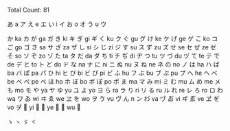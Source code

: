 Total Count: 81

あ a ア
え e エ
い i イ
お o オ
う u ウ

か ka カ
が ga ガ
き ki キ
ぎ gi ギ
く ku ク
ぐ gu グ
け ke ケ
げ ge ゲ
こ ko コ
ご go ゴ
さ sa サ
ざ za ザ
し si シ
じ zi ジ
す su ス
ず zu ズ
せ se セ
ぜ ze ゼ
そ so ソ
ぞ zo ゾ
た ta タ
だ da ダ
ち ti チ
ぢ di ヂ
つ tu ツ
づ du ヅ
て te テ
で de デ
と to ト
ど do ド
な na ナ
に ni ニ
ぬ nu ヌ
ね ne ネ
の no ノ
は ha ハ
ば ba バ
ぱ pa パ
ひ hi ヒ
び bi ビ
ぴ pi ピ
ふ hu フ
ぶ bu ブ
ぷ pu プ
へ he ヘ
べ be ベ
ぺ pe ペ
ほ ho ホ
ぼ bo ボ
ぽ po ポ
ま ma マ
み mi ミ
む mu ム
め me メ
も mo モ
や ya ヤ
ゆ yu ユ
よ yo ヨ
ら ra ラ
り ri リ
る ru ル
れ re レ
ろ ro ロ
わ wa ワ
ゐ wi ヰ
ゑ we ヱ
を wo ヲ
ゔ vu ヴ
ん n ン
わ゙ va ヷ
ゐ゙ vi ヸ
ゑ゙ ve ヹ
を゙ vo ヺ
𛀆 yi 𛄠
𛀁 ye 𛄡
𛄟 wu 𛄢

ゝ ヽ
ゞ ヾ